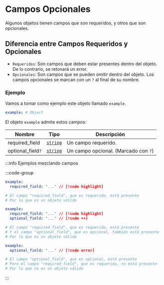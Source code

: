 # Campos Opcionales

Algunos objetos tienen campos que son requeridos, y otros que son opcionales.

## Diferencia entre Campos Requeridos y Opcionales

- `Requeridos`: Son campos que deben estar presentes dentro del objeto. De lo contrario, se retonará un error.
- `Opcionales`: Son campos que se pueden omitir dentro del objeto. Los campos opcionales se marcan con un `?` al final de su nombre.

### Ejemplo

Vamos a tomar como ejemplo este objeto llamado `example`.

```yml
example: # Object
```

El objeto `example` admite estos campos:

| Nombre            | Tipo               | Descripción                          |
| ----------------- | ------------------ | ------------------------------------ |
| required_field    | [`string`][String] | Un campo requerido.                  |
| optional_field`?` | [`string`][String] | Un campo opcional. (Marcado con `?`) |

:::info Ejemplos mezclando campos

:::code-group

```yml [Objeto 1 (Válido)]
example:
  required_field: "..." // [!code highlight]

# El campo "required_field", que es requerido, está presente
# Por lo que es un objeto válido
```

```yml [Objeto 2 (Válido)]
example:
  required_field: "..." // [!code highlight]
  optional_field: "..." // [!code ++]

# El campo "required_field", que es requerido, está presente
# Y el campo "optional_field", que es opcional, también está presente
# Por lo que es un objeto válido
```

```yml [Objeto 3 (Inválido)]
example:
  optional_field: "..." // [!code error]

# El campo "optional_field", que es opcional, está presente
# Pero el campo "required_field", que es requerido, no está presente
# Por lo que no es un objeto válido
```

:::

[String]: /es/learning/data-types#cadenas-de-texto-string
